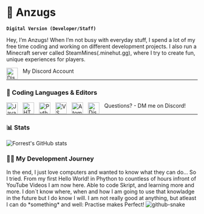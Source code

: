 # 👻 Anzugs

**`Digital Version (Developer/Staff)`**

Hey, I’m Anzugs! When I’m not busy with everyday stuff, I spend a lot of my free time coding and working on different development projects. I also run a Minecraft server called SteamMines(.minehut.gg), where I try to create fun, unique experiences for players. 


<!-- Discord Profile Button -->
<a href="https://discordapp.com/users/1071072739579932785" target="_blank">
  <img align="left" alt="Discord" width="30px" style="padding-right:10px;" src="https://cdn.jsdelivr.net/npm/simple-icons@v6/icons/discord.svg" />
</a> My Discord Account


---
### 💼 Coding Languages & Editors
<img align="left" alt="Java" width="30px" style="padding-right:10px;" src="https://cdn.jsdelivr.net/gh/devicons/devicon/icons/java/java-original.svg"/>
<img align="left" alt="HTML" width="30px" style="padding-right:10px;" src="https://cdn.jsdelivr.net/gh/devicons/devicon/icons/html5/html5-plain.svg" />
<img align="left" alt="Python" width="30px" style="padding-right:10px;" src="https://cdn.jsdelivr.net/gh/devicons/devicon/icons/python/python-plain.svg" /> 
<img align="left" alt="VS Code" width="30px" style="padding-right:10px;" src="https://cdn.jsdelivr.net/gh/devicons/devicon/icons/vscode/vscode-original.svg" />
<img align="left" alt="Atom" width="30px" style="padding-right:10px;" src="https://cdn.jsdelivr.net/gh/devicons/devicon/icons/atom/atom-original.svg" />
<img align="left" alt="Discord" width="30px" style="padding-right:10px;" src="https://cdn.jsdelivr.net/npm/simple-icons@v6/icons/discord.svg" />

Questions? - DM me on Discord!

---

### 📊 Stats

![Forrest's GitHub stats](https://github-readme-stats.vercel.app/api?username=anzugs&show_icons=true&theme=gruvbox)

<!-- ![GitHub Streak](https://streak-stats.demolab.com?user=ForrestKnight&theme=gruvbox&border_radius=4.5) -->
<summary><h3>🧑‍💻 My Development Journey</h3><summary>
In the end, I just love computers and wanted to know what they can do... So I tried. From my first Hello World! in Phython to countless of hours infront of YouTube Videos I am now here. Able to code Skript, and learning more and more.
I don´t know where, when and how I am going to use that knowladge in the future but I do know I will. I am not really good at anything, but atleast I can do *something* and well: Practise makes Perfect!

<picture>
  <source media="(prefers-color-scheme: dark)" srcset="https://raw.githubusercontent.com/tobiasmeyhoefer/tobiasmeyhoefer/output/github-snake-dark.svg" />
  <source media="(prefers-color-scheme: light)" srcset="https://raw.githubusercontent.com/tobiasmeyhoefer/tobiasmeyhoefer/output/github-snake.svg" />
  <img alt="github-snake" src="https://raw.githubusercontent.com/tobiasmeyhoefer/tobiasmeyhoefer/output/github-snake.svg" />
</picture>
